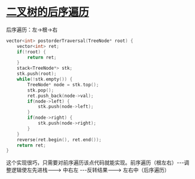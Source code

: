 # [二叉树的后序遍历](https://leetcode.cn/problems/binary-tree-postorder-traversal/description/)

后序遍历：左->根->右

```c++
vector<int> postorderTraversal(TreeNode* root) {
    vector<int> ret;
    if(!root) {
        return ret;
    }
    stack<TreeNode*> stk;
    stk.push(root);
    while(!stk.empty()) {
        TreeNode* node = stk.top();
        stk.pop();
        ret.push_back(node->val);
        if(node->left) {
            stk.push(node->left);
        }
        if(node->right) {
            stk.push(node->right);
        }
    }
    reverse(ret.begin(), ret.end());
    return ret;
}
```

这个实现很巧，只需要对前序遍历该点代码就能实现。前序遍历（根左右）---调整逻辑使左先进栈---> 中右左 ---反转结果---> 左右中（后序遍历）